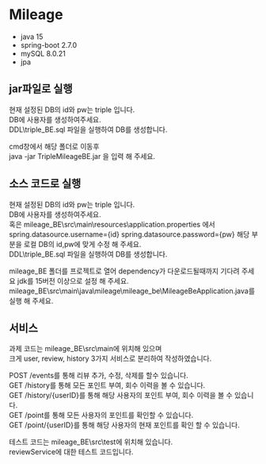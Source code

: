 # Mileage

- java 15   
- spring-boot 2.7.0   
- mySQL 8.0.21   
- jpa

## jar파일로 실행

현재 설정된 DB의 id와 pw는 triple 입니다.   
DB에 사용자를 생성하여주세요.    
DDL\triple_BE.sql 파일을 실행하여 DB를 생성합니다.   

cmd창에서 해당 폴더로 이동후   
java -jar TripleMileageBE.jar 을 입력 해 주세요.   

## 소스 코드로 실행

현재 설정된 DB의 id와 pw는 triple 입니다.   
DB에 사용자를 생성하여주세요.    
혹은 mileage_BE\src\main\resources\application.properties 에서    
spring.datasource.username={id}
spring.datasource.password={pw}
해당 부분을 로컬 DB의 id,pw에 맞게 수정 해 주세요.   
DDL\triple_BE.sql 파일을 실행하여 DB를 생성합니다.  

mileage_BE 폴더를 프로젝트로 열어 dependency가 다운로드될때까지 기다려 주세요
jdk를 15버전 이상으로 설정 해 주세요.
mileage_BE\src\main\java\mileage\mileage_be\MileageBeApplication.java를 실행 해 주세요.

## 서비스

과제 코드는 mileage_BE\src\main에 위치해 있으며   
크게 user, review, history 3가지 서비스로 분리하여 작성하였습니다.   

POST /events를 통해 리뷰 추가, 수정, 삭제를 할수 있습니다.   
GET /history를 통해 모든 포인트 부여, 회수 이력을 볼 수 있습니다.   
GET /history/{userID}를 통해 해당 사용자의 포인트 부여, 회수 이력을 볼 수 있습니다.    
GET /point를 통해 모든 사용자의 포인트를 확인할 수 있습니다.     
GET /point/{userID}를 통해 해당 사용자의 현재 포인트를 확인 할 수 있습니다.       

테스트 코드는 mileage_BE\src\test에 위치해 있습니다.   
reviewService에 대한 테스트 코드입니다.
